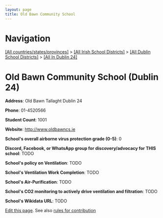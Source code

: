 ```yaml
---
layout: page
title: Old Bawn Community School
---
```

# Navigation

[[All countries/states/provinces]](../../../..) > [[All Irish School Districts]](../../..) > [[All Dublin School Districts]](../..) > [[All In Dublin 24]](..)

# Old Bawn Community School (Dublin 24)

**Address**: Old Bawn Tallaght Dublin 24

**Phone**: 01-4520566

**Student Count**: 1001

**Website**: <http://www.oldbawncs.ie>

**School's overall airborne virus protection grade (0-5)**: 0

**Discord, Facebook, or WhatsApp group for discovery/advocacy for THIS school**: TODO

**School's policy on Ventilation**: TODO

**School's Ventilation Work Completion**: TODO

**School's Air-Purification**: TODO

**School's CO2 monitoring to actively drive ventilation and filtration**: TODO

**School's Wikidata URL**: TODO


[Edit this page](https://github.com/ventilate-schools/Ireland/edit/main/./Dublin_24/Old_Bawn_Community_School.md). See also [rules for contribution](../../../contribution-rules/)